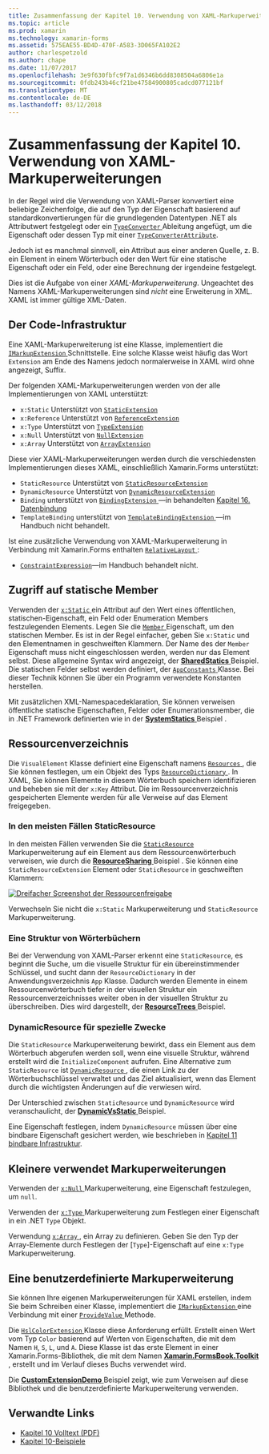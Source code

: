 ```yaml
---
title: Zusammenfassung der Kapitel 10. Verwendung von XAML-Markuperweiterungen
ms.topic: article
ms.prod: xamarin
ms.technology: xamarin-forms
ms.assetid: 575EAE55-BD4D-470F-A583-3D065FA102E2
author: charlespetzold
ms.author: chape
ms.date: 11/07/2017
ms.openlocfilehash: 3e9f630fbfc9f7a1d6346b6dd8308504a6806e1a
ms.sourcegitcommit: 0fdb243b46cf21be47584900805cadcd077121bf
ms.translationtype: MT
ms.contentlocale: de-DE
ms.lasthandoff: 03/12/2018
---
```

# <a name="summary-of-chapter-10-xaml-markup-extensions"></a>Zusammenfassung der Kapitel 10. Verwendung von XAML-Markuperweiterungen

In der Regel wird die Verwendung von XAML-Parser konvertiert eine beliebige Zeichenfolge, die auf den Typ der Eigenschaft basierend auf standardkonvertierungen für die grundlegenden Datentypen .NET als Attributwert festgelegt oder ein [ `TypeConverter` ](https://developer.xamarin.com/api/type/Xamarin.Forms.TypeConverter/) Ableitung angefügt, um die Eigenschaft oder dessen Typ mit einer [`TypeConverterAttribute`](https://developer.xamarin.com/api/type/Xamarin.Forms.TypeConverterAttribute/).

Jedoch ist es manchmal sinnvoll, ein Attribut aus einer anderen Quelle, z. B. ein Element in einem Wörterbuch oder den Wert für eine statische Eigenschaft oder ein Feld, oder eine Berechnung der irgendeine festgelegt.

Dies ist die Aufgabe von einer *XAML-Markuperweiterung*. Ungeachtet des Namens XAML-Markuperweiterungen sind *nicht* eine Erweiterung in XML. XAML ist immer gültige XML-Daten.

## <a name="the-code-infrastructure"></a>Der Code-Infrastruktur

Eine XAML-Markuperweiterung ist eine Klasse, implementiert die [ `IMarkupExtension` ](https://developer.xamarin.com/api/type/Xamarin.Forms.Xaml.IMarkupExtension/) Schnittstelle. Eine solche Klasse weist häufig das Wort `Extension` am Ende des Namens jedoch normalerweise in XAML wird ohne angezeigt, Suffix.

Der folgenden XAML-Markuperweiterungen werden von der alle Implementierungen von XAML unterstützt:

- `x:Static` Unterstützt von [`StaticExtension`](https://developer.xamarin.com/api/type/Xamarin.Forms.Xaml.StaticExtension/)
- `x:Reference` Unterstützt von [`ReferenceExtension`](https://developer.xamarin.com/api/type/Xamarin.Forms.Xaml.ReferenceExtension/)
- `x:Type` Unterstützt von [`TypeExtension`](https://developer.xamarin.com/api/type/Xamarin.Forms.Xaml.TypeExtension/)
- `x:Null` Unterstützt von [`NullExtension`](https://developer.xamarin.com/api/type/Xamarin.Forms.Xaml.NullExtension/)
- `x:Array` Unterstützt von [`ArrayExtension`](https://developer.xamarin.com/api/type/Xamarin.Forms.Xaml.ArrayExtension/)

Diese vier XAML-Markuperweiterungen werden durch die verschiedensten Implementierungen dieses XAML, einschließlich Xamarin.Forms unterstützt:

- `StaticResource` Unterstützt von [`StaticResourceExtension`](https://developer.xamarin.com/api/type/Xamarin.Forms.Xaml.StaticResourceExtension/)
- `DynamicResource` Unterstützt von [`DynamicResourceExtension`](https://developer.xamarin.com/api/type/Xamarin.Forms.Xaml.DynamicResourceExtension/)
- `Binding` unterstützt von [ `BindingExtension` ](https://developer.xamarin.com/api/type/Xamarin.Forms.Xaml.BindingExtension/) &mdash;in behandelten [Kapitel 16. Datenbindung](#chapter16)
- `TemplateBinding` unterstützt von [ `TemplateBindingExtension` ](https://developer.xamarin.com/api/type/Xamarin.Forms.Xaml.TemplateBindingExtension/) &mdash;im Handbuch nicht behandelt.

Ist eine zusätzliche Verwendung von XAML-Markuperweiterung in Verbindung mit Xamarin.Forms enthalten [ `RelativeLayout` ](https://developer.xamarin.com/api/type/Xamarin.Forms.RelativeLayout/):

- [`ConstraintExpression`](https://developer.xamarin.com/api/type/Xamarin.Forms.ConstraintExpression/)&mdash;im Handbuch behandelt nicht.

## <a name="accessing-static-members"></a>Zugriff auf statische Member

Verwenden der [ `x:Static` ](https://developer.xamarin.com/api/type/Xamarin.Forms.Xaml.StaticExtension/) ein Attribut auf den Wert eines öffentlichen, statischen-Eigenschaft, ein Feld oder Enumeration Members festzulegenden Elements. Legen Sie die [ `Member` ](https://developer.xamarin.com/api/property/Xamarin.Forms.Xaml.StaticExtension.Member/) Eigenschaft, um den statischen Member. Es ist in der Regel einfacher, geben Sie `x:Static` und den Elementnamen in geschweiften Klammern. Der Name des der `Member` Eigenschaft muss nicht eingeschlossen werden, werden nur das Element selbst. Diese allgemeine Syntax wird angezeigt, der [ **SharedStatics** ](https://github.com/xamarin/xamarin-forms-book-samples/tree/master/Chapter10/SharedStatics) Beispiel. Die statischen Felder selbst werden definiert, der [ `AppConstants` ](https://github.com/xamarin/xamarin-forms-book-samples/blob/master/Chapter10/SharedStatics/SharedStatics/SharedStatics/AppConstants.cs) Klasse. Bei dieser Technik können Sie über ein Programm verwendete Konstanten herstellen.

Mit zusätzlichen XML-Namespacedeklaration, Sie können verweisen öffentliche statische Eigenschaften, Felder oder Enumerationsmember, die in .NET Framework definierten wie in der [ **SystemStatics** ](https://github.com/xamarin/xamarin-forms-book-samples/tree/master/Chapter10/SystemStatics) Beispiel .

## <a name="resource-dictionaries"></a>Ressourcenverzeichnis

Die `VisualElement` Klasse definiert eine Eigenschaft namens [ `Resources` ](https://developer.xamarin.com/api/property/Xamarin.Forms.VisualElement.Resources/) , die Sie können festlegen, um ein Objekt des Typs [ `ResourceDictionary` ](https://developer.xamarin.com/api/type/Xamarin.Forms.ResourceDictionary/). In XAML, Sie können Elemente in diesem Wörterbuch speichern identifizieren und beheben sie mit der `x:Key` Attribut. Die im Ressourcenverzeichnis gespeicherten Elemente werden für alle Verweise auf das Element freigegeben.

### <a name="staticresource-for-most-purposes"></a>In den meisten Fällen StaticResource

In den meisten Fällen verwenden Sie die [ `StaticResource` ](https://developer.xamarin.com/api/type/Xamarin.Forms.Xaml.StaticResourceExtension/) Markuperweiterung auf ein Element aus dem Ressourcenwörterbuch verweisen, wie durch die [ **ResourceSharing** ](https://github.com/xamarin/xamarin-forms-book-samples/tree/master/Chapter10/ResourceSharing) Beispiel . Sie können eine `StaticResourceExtension` Element oder `StaticResource` in geschweiften Klammern:

[![Dreifacher Screenshot der Ressourcenfreigabe](images/ch10fg03-small.png "Ressourcenfreigabe")](images/ch10fg03-large.png#lightbox "Ressourcenfreigabe")

Verwechseln Sie nicht die `x:Static` Markuperweiterung und `StaticResource` Markuperweiterung.

### <a name="a-tree-of-dictionaries"></a>Eine Struktur von Wörterbüchern

Bei der Verwendung von XAML-Parser erkennt eine `StaticResource`, es beginnt die Suche, um die visuelle Struktur für ein übereinstimmender Schlüssel, und sucht dann der `ResourceDictionary` in der Anwendungsverzeichnis `App` Klasse. Dadurch werden Elemente in einem Ressourcenwörterbuch tiefer in der visuellen Struktur ein Ressourcenverzeichnisses weiter oben in der visuellen Struktur zu überschreiben. Dies wird dargestellt, der [ **ResourceTrees** ](https://github.com/xamarin/xamarin-forms-book-samples/tree/master/Chapter10/ResourceTrees) Beispiel.

### <a name="dynamicresource-for-special-purposes"></a>DynamicResource für spezielle Zwecke

Die `StaticResource` Markuperweiterung bewirkt, dass ein Element aus dem Wörterbuch abgerufen werden soll, wenn eine visuelle Struktur, während erstellt wird die `InitializeComponent` aufrufen. Eine Alternative zum `StaticResource` ist [ `DynamicResource` ](https://developer.xamarin.com/api/type/Xamarin.Forms.Xaml.DynamicResourceExtension/), die einen Link zu der Wörterbuchschlüssel verwaltet und das Ziel aktualisiert, wenn das Element durch die wichtigsten Änderungen auf die verwiesen wird.

Der Unterschied zwischen `StaticResource` und `DynamicResource` wird veranschaulicht, der [ **DynamicVsStatic** ](https://github.com/xamarin/xamarin-forms-book-samples/tree/master/Chapter10/DynamicVsStatic) Beispiel.

Eine Eigenschaft festlegen, indem `DynamicResource` müssen über eine bindbare Eigenschaft gesichert werden, wie beschrieben in [Kapitel 11 bindbare Infrastruktur](chapter11.md).

## <a name="lesser-used-markup-extensions"></a>Kleinere verwendet Markuperweiterungen

Verwenden der [ `x:Null` ](https://developer.xamarin.com/api/type/Xamarin.Forms.Xaml.NullExtension/) Markuperweiterung, eine Eigenschaft festzulegen, um `null`.

Verwenden der [ `x:Type` ](https://developer.xamarin.com/api/type/Xamarin.Forms.Xaml.TypeExtension/) Markuperweiterung zum Festlegen einer Eigenschaft in ein .NET `Type` Objekt.

Verwendung [ `x:Array` ](https://developer.xamarin.com/api/type/Xamarin.Forms.Xaml.ArrayExtension/) , ein Array zu definieren. Geben Sie den Typ der Array-Elemente durch Festlegen der [`Type`]-Eigenschaft auf eine `x:Type` Markuperweiterung.

## <a name="a-custom-markup-extension"></a>Eine benutzerdefinierte Markuperweiterung

Sie können Ihre eigenen Markuperweiterungen für XAML erstellen, indem Sie beim Schreiben einer Klasse, implementiert die [ `IMarkupExtension` ](https://developer.xamarin.com/api/type/Xamarin.Forms.Xaml.IMarkupExtension/) eine Verbindung mit einer [ `ProvideValue` ](https://developer.xamarin.com/api/member/Xamarin.Forms.Xaml.IMarkupExtension.ProvideValue/p/System.IServiceProvider/) Methode.

Die [ `HslColorExtension` ](https://github.com/xamarin/xamarin-forms-book-samples/blob/master/Libraries/Xamarin.FormsBook.Toolkit/Xamarin.FormsBook.Toolkit/HslColorExtension.cs) Klasse diese Anforderung erfüllt. Erstellt einen Wert vom Typ `Color` basierend auf Werten von Eigenschaften, die mit dem Namen `H`, `S`, `L`, und `A`. Diese Klasse ist das erste Element in einer Xamarin.Forms-Bibliothek, die mit dem Namen [ **Xamarin.FormsBook.Toolkit** ](https://github.com/xamarin/xamarin-forms-book-samples/tree/master/Libraries/Xamarin.FormsBook.Toolkit) , erstellt und im Verlauf dieses Buchs verwendet wird.

Die [ **CustomExtensionDemo** ](https://github.com/xamarin/xamarin-forms-book-samples/tree/master/Chapter10/CustomExtensionDemo) Beispiel zeigt, wie zum Verweisen auf diese Bibliothek und die benutzerdefinierte Markuperweiterung verwenden.



## <a name="related-links"></a>Verwandte Links

- [Kapitel 10 Volltext (PDF)](https://download.xamarin.com/developer/xamarin-forms-book/XamarinFormsBook-Ch10-Apr2016.pdf)
- [Kapitel 10-Beispiele](https://github.com/xamarin/xamarin-forms-book-samples/tree/master/Chapter10)
